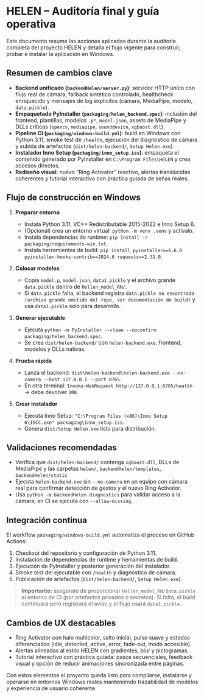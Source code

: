# HELEN – Auditoría final y guía operativa

Este documento resume las acciones aplicadas durante la auditoría completa del
proyecto HELEN y detalla el flujo vigente para construir, probar e instalar la
aplicación en Windows.

## Resumen de cambios clave

- **Backend unificado (`backendHelen/server.py`)**: servidor HTTP único con flujo
  real de cámara, fallback sintético controlado, healthcheck enriquecido y
  mensajes de log explícitos (cámara, MediaPipe, modelo, `data.pickle`).
- **Empaquetado PyInstaller (`packaging/helen_backend.spec`)**: inclusión del
  frontend, plantillas, modelos `.p*`, `model.json`, assets de MediaPipe y DLLs
  críticas (`opencv`, `mediapipe`, `sounddevice`, `xgboost.dll`).
- **Pipeline CI (`packaging/windows-build.yml`)**: build en Windows con Python
  3.11, smoke test de `/health`, ejecución del diagnóstico de cámara y subida de
  artefactos (`dist/helen-backend/`, `Setup Helen.exe`).
- **Instalador Inno Setup (`packaging/inno_setup.iss`)**: empaqueta el contenido
  generado por PyInstaller en `C:\Program Files\HELEN` y crea accesos directos.
- **Rediseño visual**: nuevo “Ring Activator” reactivo, alertas translúcidas
  coherentes y tutorial interactivo con práctica guiada de señas reales.

## Flujo de construcción en Windows

1. **Preparar entorno**
   - Instala Python 3.11, VC++ Redistributable 2015-2022 e Inno Setup 6.
   - (Opcional) crea un entorno virtual: `python -m venv .venv` y actívalo.
   - Instala dependencias de runtime: `pip install -r packaging/requirements-win.txt`.
   - Instala herramientas de build: `pip install pyinstaller==6.6.0 pyinstaller-hooks-contrib==2024.6 requests==2.31.0`.

2. **Colocar modelos**
   - Copia `model.p`, `model.json`, `data1.pickle` y el archivo grande
     `data.pickle` dentro de `Hellen_model_RN/`.
   - Si `data.pickle` falta, el backend registra
     `data.pickle no encontrado (archivo grande omitido del repo, ver documentación de build)`
     y usa `data1.pickle` solo para desarrollo.

3. **Generar ejecutable**
   - Ejecuta `python -m PyInstaller --clean --noconfirm packaging/helen_backend.spec`.
   - Se crea `dist/helen-backend/` con `helen-backend.exe`, frontend, modelos y
     DLLs nativas.

4. **Prueba rápida**
   - Lanza el backend: `dist\helen-backend\helen-backend.exe --no-camera --host 127.0.0.1 --port 8765`.
   - En otra terminal: `Invoke-WebRequest http://127.0.0.1:8765/health` → debe
     devolver `200`.

5. **Crear instalador**
   - Ejecuta Inno Setup: `"C:\Program Files (x86)\Inno Setup 6\ISCC.exe" packaging\inno_setup.iss`.
   - Genera `dist/Setup Helen.exe` listo para distribución.

## Validaciones recomendadas

- Verifica que `dist/helen-backend/` contenga `xgboost.dll`, DLLs de MediaPipe y
  las carpetas `helen/`, `backendHelen/templates`, `backendHelen/static`.
- Ejecuta `helen-backend.exe` sin `--no-camera` en un equipo con cámara real para
  confirmar detección de gestos y el nuevo Ring Activator.
- Usa `python -m backendHelen.diagnostics` para validar acceso a la cámara; en CI
  se ejecuta con `--allow-missing`.

## Integración continua

El workflow `packaging/windows-build.yml` automatiza el proceso en GitHub
Actions:

1. Checkout del repositorio y configuración de Python 3.11.
2. Instalación de dependencias de runtime y herramientas de build.
3. Ejecución de PyInstaller y posterior generación del instalador.
4. Smoke test del ejecutable con `/health` y diagnóstico de cámara.
5. Publicación de artefactos (`dist/helen-backend/`, `Setup Helen.exe`).

> **Importante:** asegúrate de proporcionar `Hellen_model_RN/data.pickle` al
> entorno de CI (por artefactos privados o secretos). Si falta, el build
> continuará pero registrará el aviso y el flujo usará `data1.pickle`.

## Cambios de UX destacables

- Ring Activator con halo multicolor, salto inicial, pulso suave y estados
  diferenciados (idle, detected, active, error, fade-out, modo accesible).
- Alertas alineadas al estilo HELEN con gradientes, blur y pictogramas.
- Tutorial interactivo con práctica guiada: pasos secuenciales, feedback visual
  y opción de reducir animaciones sincronizada entre páginas.

Con estos elementos el proyecto queda listo para compilarse, instalarse y
operarse en entornos Windows reales manteniendo trazabilidad de modelos y
experiencia de usuario coherente.
